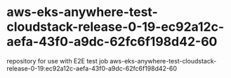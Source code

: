 # aws-eks-anywhere-test-cloudstack-release-0-19-ec92a12c-aefa-43f0-a9dc-62fc6f198d42-60
repository for use with E2E test job aws-eks-anywhere-test-cloudstack-release-0-19:ec92a12c-aefa-43f0-a9dc-62fc6f198d42-60
